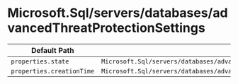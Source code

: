 # Microsoft.Sql/servers/databases/advancedThreatProtectionSettings

| Default Path | Alias |
|---|---|
| `properties.state` | `Microsoft.Sql/servers/databases/advancedThreatProtectionSettings/state` |
| `properties.creationTime` | `Microsoft.Sql/servers/databases/advancedThreatProtectionSettings/creationTime` |

